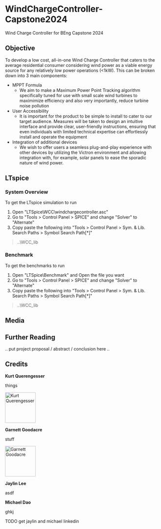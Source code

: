 # WindChargeController-Capstone2024
Wind Charge Controller for BEng Capstone 2024

## Objective
To develop a low cost, all-in-one Wind Charge Controller that caters to the average residential consumer considering wind power as a viable energy source for any relatively low power operations (<1kW).
This can be broken down into 3 main components:
* MPPT Formula
  *  We aim to make a Maximum Power Point Tracking algorithm specifically tuned for use with small scale wind turbines to maximimize efficiency and also very importantly, reduce turbine noise pollution 
* User Accessibility
  *  It is important for the product to be simple to install to cater to our target audience. Measures will be taken to design an intuitive interface and provide clear, user-friendly instructions, ensuring that even individuals with limited technical expertise can effortlessly install and operate the equipment
* Integration of additional devices
  *  We wish to offer users a seamless plug-and-play experience with other devices by utilizing the Victron environment and allowing integration with, for example, solar panels to ease the sporadic nature of wind power.

## LTspice
### System Overview
To get the LTspice simulation to run
1) Open "LTSpice\WCC\windchargecontroller.asc"
2) Go to "Tools > Control Panel > SPICE" and change "Solver" to "Alternate"
3) Copy paste the following into "Tools > Control Panel > Sym. & Lib. Search Paths > Symbol Search Path[*]"

>..\WCC_lib

### Benchmark
To get the benchmarks to run
1) Open "LTSpice\Benchmark\" and Open the file you want
2) Go to "Tools > Control Panel > SPICE" and change "Solver" to "Alternate"
3) Copy paste the following into "Tools > Control Panel > Sym. & Lib. Search Paths > Symbol Search Path[*]"

>..\WCC_lib

## Media

## Further Reading
.. put project proposal / abstract / conclusion here ..

## Credits

**Kurt Querengesser**

things

<img src="https://media.licdn.com/dms/image/C5603AQGrgBTkykBlKQ/profile-displayphoto-shrink_800_800/0/1631942127837?e=1702512000&v=beta&t=3ACIGtRw-TY42mCWIFUQ9iohhIUP2sbdAf56cNrk94E" alt="Kurt Querengesser" style="width:100px ; height:100px;">

**Garnett Goodacre**

stuff

<img src="https://media.licdn.com/dms/image/C5603AQFDvJeW3hdyWw/profile-displayphoto-shrink_800_800/0/1585168722908?e=1702512000&v=beta&t=TfTjDooOISeaj4Ojy4J5kPZCWomk5zfMdDpiuV-fvbI" alt="Garnett Goodacre" style="width:100px ; height:100px;">

**Jaylin Lee**

asdf

**Michael Dao**

ghkj

TODO get jaylin and michael linkedin

